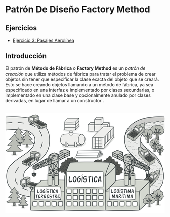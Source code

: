# Patrón De Diseño Factory Method

## Ejercicios
-  [Ejercicio 3: Pasajes Aerolínea ](https://github.com/AleS900/Design_Patterns/tree/main/src/main/java/factoryMethod/e3_pasajes_aerolinea)

## Introducción
El patrón de **Método de Fábrica** o **Factory Method** es un *patrón de creación* que utiliza métodos de fábrica para tratar el problema de crear objetos sin tener que especificar la clase exacta del objeto que se creará. Esto se hace creando objetos llamando a un método de fábrica, ya sea especificado en una interfaz e implementado por clases secundarias, o implementado en una clase base y opcionalmente anulado por clases derivadas, en lugar de llamar a un constructor .<br/>
 </br>
 <p align="center">
    <img src="https://github.com/AleS900/prueba/blob/master/assets/factory-method-es.png" />
 </p>
 
 
